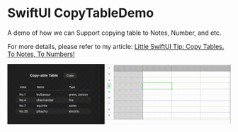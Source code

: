 # SwiftUI CopyTableDemo

A demo of how we can Support copying table to Notes, Number, and etc.

For more details, please refer to my article: [Little SwiftUI Tip: Copy Tables. To Notes, To Numbers!](https://medium.com/@itsuki.enjoy/little-swiftui-tip-copy-tables-to-notes-to-numbers-7fd2852deb51)

![](./demo.gif)
